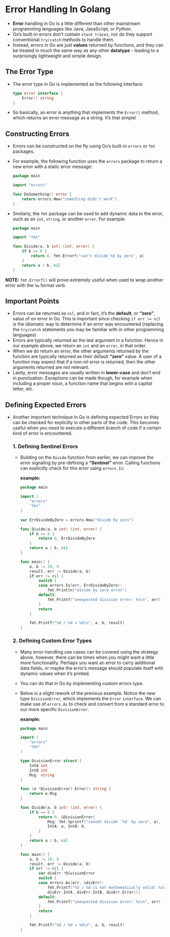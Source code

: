 # Error Handling In Golang

* **Error** handling in Go is a little different than other mainstream programming languages like Java, JavaScript, or Python.
* Go’s built-in errors don’t contain `stack traces`, nor do they support conventional `try/catch` methods to handle them.
* Instead, errors in Go are just **values** returned by functions, and they can be treated in much the same way as any other **datatype** - leading to a surprisingly lightweight and simple design.


## The Error Type

* The error type in Go is implemented as the following interface:

    ```go
    type error interface {
        Error() string
    }
    ```

* So basically, an error is anything that implements the `Error()` method, which returns an error message as a string. It’s that simple!


## Constructing Errors

* Errors can be constructed on the fly using Go’s built-in `errors` or `fmt` packages.
* For example, the following function uses the `errors` package to return a new error with a static error message:
    
    ```go
    package main

    import "errors"

    func DoSomething() error {
        return errors.New("something didn't work")
    }
    ```
* Similarly, the `fmt` package can be used to add dynamic data to the error, such as an `int`, `string`, or another `error`. For example:
   
    ```go
    package main

    import "fmt"

    func Divide(a, b int) (int, error) {
        if b == 0 {
            return 0, fmt.Errorf("can't divide %d by zero", a)
        }
        return a / b, nil
    }
    ```

**NOTE:** `fmt.Errorf()` will prove extremely useful when used to wrap another error with the `%w` format verb.


## Important Points

* Errors can be returned as `nil`, and in fact, it’s the **default**, or **“zero”**, value of on error in Go. This is important since checking `if err != nil` is the idiomatic way to determine if an error was encountered (replacing the `try/catch` statements you may be familiar with in other programming languages).
* Errors are typically returned as the last argument in a function. Hence in our example above, we return an `int` and an `error`, in that order.
* When we do return an error, the other arguments returned by the function are typically returned as their default **“zero”** value. A user of a function may expect that if a non-nil error is returned, then the other arguments returned are not relevant.
* Lastly, error messages are usually written in **lower-case** and don’t end in punctuation. Exceptions can be made though, for example when including a proper noun, a function name that begins with a capital letter, etc.


## Defining Expected Errors

* Another important technique in Go is defining expected Errors so they can be checked for explicitly in other parts of the code. This becomes useful when you need to execute a different branch of code if a certain kind of error is encountered.

    ### 1. Defining Sentinel Errors
    
    * Building on the `Divide` function from earlier, we can improve the error signaling by pre-defining a **“Sentinel”** error. Calling functions can explicitly check for this error using `errors.Is`:
    
        **example:**
        ```go
        package main

        import (
            "errors"
            "fmt"
        )

        var ErrDivideByZero = errors.New("divide by zero")

        func Divide(a, b int) (int, error) {
            if b == 0 {
                return 0, ErrDivideByZero
            }
            return a / b, nil
        }

        func main() {
            a, b := 10, 0
            result, err := Divide(a, b)
            if err != nil {
                switch {
                case errors.Is(err, ErrDivideByZero):
                    fmt.Println("divide by zero error")
                default:
                    fmt.Printf("unexpected division error: %s\n", err)
                }
                return
            }

            fmt.Printf("%d / %d = %d\n", a, b, result)
        }
        ```
    
    ### 2. Defining Custom Error Types
    
    * Many error-handling use cases can be covered using the strategy above, however, there can be times when you might want a little more functionality. Perhaps you want an error to carry additional data fields, or maybe the error’s message should populate itself with dynamic values when it’s printed.

    * You can do that in Go by implementing custom errors type.

    * Below is a slight rework of the previous example. Notice the new type `DivisionError`, which implements the `Error` `interface`. We can make use of `errors.As` to check and convert from a standard error to our more specific `DivisionError`.

        **example:**
        ```go
        package main

        import (
            "errors"
            "fmt"
        )

        type DivisionError struct {
            IntA int
            IntB int
            Msg  string
        }

        func (e *DivisionError) Error() string { 
            return e.Msg
        }

        func Divide(a, b int) (int, error) {
            if b == 0 {
                return 0, &DivisionError{
                    Msg: fmt.Sprintf("cannot divide '%d' by zero", a),
                    IntA: a, IntB: b,
                }
            }
            return a / b, nil
        }

        func main() {
            a, b := 10, 0
            result, err := Divide(a, b)
            if err != nil {
                var divErr *DivisionError
                switch {
                case errors.As(err, &divErr):
                    fmt.Printf("%d / %d is not mathematically valid: %s\n",
                    divErr.IntA, divErr.IntB, divErr.Error())
                default:
                    fmt.Printf("unexpected division error: %s\n", err)
                }
                return
            }

            fmt.Printf("%d / %d = %d\n", a, b, result)
        }
        ```